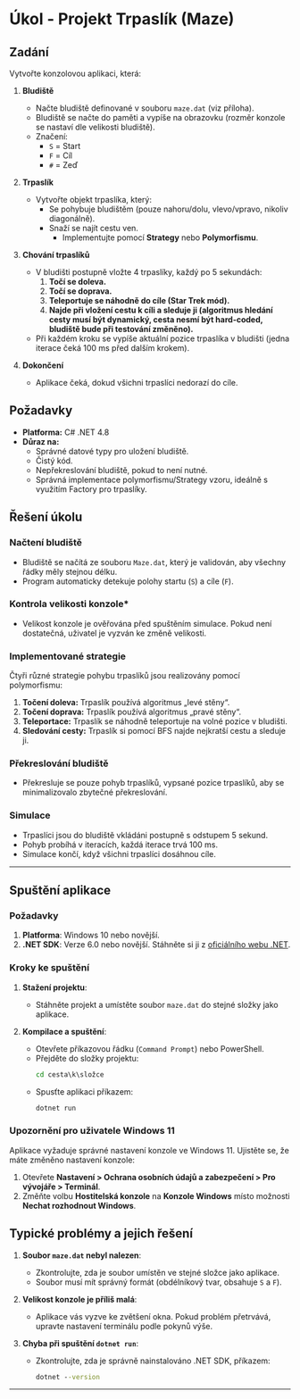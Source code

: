 # Úkol - Projekt Trpaslík (Maze)

## Zadání

Vytvořte konzolovou aplikaci, která:

1. **Bludiště**
   - Načte bludiště definované v souboru `maze.dat` (viz příloha).
   - Bludiště se načte do paměti a vypíše na obrazovku (rozměr konzole se nastaví dle velikosti bludiště).
   - Značení:
     - `S` = Start
     - `F` = Cíl
     - `#` = Zeď

2. **Trpaslík**
   - Vytvořte objekt trpaslíka, který:
     - Se pohybuje bludištěm (pouze nahoru/dolu, vlevo/vpravo, nikoliv diagonálně).
     - Snaží se najít cestu ven.
       - Implementujte pomocí **Strategy** nebo **Polymorfismu**.

3. **Chování trpaslíků**
   - V bludišti postupně vložte 4 trpaslíky, každý po 5 sekundách:
     1. **Točí se doleva.**
     2. **Točí se doprava.**
     3. **Teleportuje se náhodně do cíle (Star Trek mód).**
     4. **Najde při vložení cestu k cíli a sleduje ji (algoritmus hledání cesty musí být dynamický, cesta nesmí být hard-coded, bludiště bude při testování změněno).**
   - Při každém kroku se vypíše aktuální pozice trpaslíka v bludišti (jedna iterace čeká 100 ms před dalším krokem).

4. **Dokončení**
   - Aplikace čeká, dokud všichni trpaslíci nedorazí do cíle.

## Požadavky
- **Platforma:** C# .NET 4.8
- **Důraz na:**
  - Správné datové typy pro uložení bludiště.
  - Čistý kód.
  - Nepřekreslování bludiště, pokud to není nutné.
  - Správná implementace polymorfismu/Strategy vzoru, ideálně s využitím Factory pro trpaslíky.


## Řešení úkolu

### Načtení bludiště
- Bludiště se načítá ze souboru `Maze.dat`, který je validován, aby všechny řádky měly stejnou délku.
- Program automaticky detekuje polohy startu (`S`) a cíle (`F`).

### Kontrola velikosti konzole*
- Velikost konzole je ověřována před spuštěním simulace. Pokud není dostatečná, uživatel je vyzván ke změně velikosti.

### Implementované strategie
Čtyři různé strategie pohybu trpaslíků jsou realizovány pomocí polymorfismu:
1. **Točení doleva:** Trpaslík používá algoritmus „levé stěny“.
2. **Točení doprava:** Trpaslík používá algoritmus „pravé stěny“.
3. **Teleportace:** Trpaslík se náhodně teleportuje na volné pozice v bludišti.
4. **Sledování cesty:** Trpaslík si pomocí BFS najde nejkratší cestu a sleduje ji.

### Překreslování bludiště
- Překresluje se pouze pohyb trpaslíků, vypsané pozice trpaslíků, aby se minimalizovalo zbytečné překreslování.

### Simulace
- Trpaslíci jsou do bludiště vkládáni postupně s odstupem 5 sekund.
- Pohyb probíhá v iteracích, každá iterace trvá 100 ms.
- Simulace končí, když všichni trpaslíci dosáhnou cíle.

---

## Spuštění aplikace
### Požadavky

1. **Platforma**: Windows 10 nebo novější.
2. **.NET SDK**: Verze 6.0 nebo novější. Stáhněte si ji z [oficiálního webu .NET](https://dotnet.microsoft.com/).

### Kroky ke spuštění

1. **Stažení projektu**:
   - Stáhněte projekt a umístěte soubor `maze.dat` do stejné složky jako aplikace.

2. **Kompilace a spuštění**:
   - Otevřete příkazovou řádku (`Command Prompt`) nebo PowerShell.
   - Přejděte do složky projektu:
     ```cmd
     cd cesta\k\složce
     ```
   - Spusťte aplikaci příkazem:
     ```cmd
     dotnet run
     ```

### Upozornění pro uživatele Windows 11

Aplikace vyžaduje správné nastavení konzole ve Windows 11. Ujistěte se, že máte změněno nastavení konzole:
1. Otevřete **Nastavení > Ochrana osobních údajů a zabezpečení > Pro vývojáře > Terminál**.
2. Změňte volbu **Hostitelská konzole** na **Konzole Windows** místo možnosti **Nechat rozhodnout Windows**.

## Typické problémy a jejich řešení

1. **Soubor `maze.dat` nebyl nalezen**:
   - Zkontrolujte, zda je soubor umístěn ve stejné složce jako aplikace.
   - Soubor musí mít správný formát (obdélníkový tvar, obsahuje `S` a `F`).

2. **Velikost konzole je příliš malá**:
   - Aplikace vás vyzve ke zvětšení okna. Pokud problém přetrvává, upravte nastavení terminálu podle pokynů výše.

3. **Chyba při spuštění `dotnet run`**:
   - Zkontrolujte, zda je správně nainstalováno .NET SDK, příkazem:
     ```cmd
     dotnet --version
     ```

---
